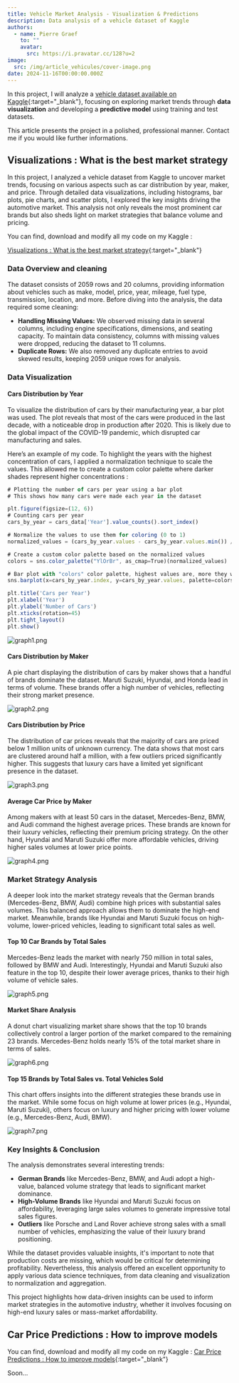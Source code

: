 ```yaml
---
title: Vehicle Market Analysis - Visualization & Predictions
description: Data analysis of a vehicle dataset of Kaggle
authors:
  - name: Pierre Graef
    to: ""
    avatar:
      src: https://i.pravatar.cc/128?u=2
image:
  src: /img/article_vehicules/cover-image.png
date: 2024-11-16T00:00:00.000Z
---
```


In this project, I will analyze a [vehicle dataset available on Kaggle](https://www.kaggle.com/datasets/nehalbirla/vehicle-dataset-from-cardekho){:target="_blank"}, focusing on exploring market trends through **data visualization** and developing a **predictive model** using training and test datasets.

This article presents the project in a polished, professional manner. Contact me if you would like further informations.

## Visualizations : What is the best market strategy

In this project, I analyzed a vehicle dataset from Kaggle to uncover market trends, focusing on various aspects such as car distribution by year, maker, and price. Through detailed data visualizations, including histograms, bar plots, pie charts, and scatter plots, I explored the key insights driving the automotive market. This analysis not only reveals the most prominent car brands but also sheds light on market strategies that balance volume and pricing.

You can find, download and modify all my code on my Kaggle :

[Visualizations : What is the best market strategy](https://www.kaggle.com/code/pierregraef/visualizations-what-is-the-best-market-strategy){:target="_blank"}

### **Data Overview and cleaning**

The dataset consists of 2059 rows and 20 columns, providing information about vehicles such as make, model, price, year, mileage, fuel type, transmission, location, and more. Before diving into the analysis, the data required some cleaning:

- **Handling Missing Values:** We observed missing data in several columns, including engine specifications, dimensions, and seating capacity. To maintain data consistency, columns with missing values were dropped, reducing the dataset to 11 columns.
- **Duplicate Rows:** We also removed any duplicate entries to avoid skewed results, keeping 2059 unique rows for analysis.

### **Data Visualization**

#### **Cars Distribution by Year**

To visualize the distribution of cars by their manufacturing year, a bar plot was used. The plot reveals that most of the cars were produced in the last decade, with a noticeable drop in production after 2020. This is likely due to the global impact of the COVID-19 pandemic, which disrupted car manufacturing and sales.

Here’s an example of my code. To highlight the years with the highest concentration of cars, I applied a normalization technique to scale the values. This allowed me to create a custom color palette where darker shades represent higher concentrations :

```js
# Plotting the number of cars per year using a bar plot
# This shows how many cars were made each year in the dataset

plt.figure(figsize=(12, 6))
# Counting cars per year
cars_by_year = cars_data['Year'].value_counts().sort_index()

# Normalize the values to use them for coloring (0 to 1)
normalized_values = (cars_by_year.values - cars_by_year.values.min()) / (cars_by_year.values.max() - cars_by_year.values.min())

# Create a custom color palette based on the normalized values
colors = sns.color_palette("YlOrBr", as_cmap=True)(normalized_values)

# Bar plot with "colors" color palette, highest values are, more they will be dark
sns.barplot(x=cars_by_year.index, y=cars_by_year.values, palette=colors)

plt.title('Cars per Year')
plt.xlabel('Year')
plt.ylabel('Number of Cars')
plt.xticks(rotation=45)
plt.tight_layout()
plt.show()
```

![graph1.png](https://www.pierregraef.com/img/article_vehicules/graph1.png)

#### **Cars Distribution by Maker**

A pie chart displaying the distribution of cars by maker shows that a handful of brands dominate the dataset. Maruti Suzuki, Hyundai, and Honda lead in terms of volume. These brands offer a high number of vehicles, reflecting their strong market presence.

![graph2.png](https://www.pierregraef.com/img/article_vehicules/graph2.png)

#### **Cars Distribution by Price**

The distribution of car prices reveals that the majority of cars are priced below 1 million units of unknown currency. The data shows that most cars are clustered around half a million, with a few outliers priced significantly higher. This suggests that luxury cars have a limited yet significant presence in the dataset.

![graph3.png](https://www.pierregraef.com/img/article_vehicules/graph3.png)

#### **Average Car Price by Maker**

Among makers with at least 50 cars in the dataset, Mercedes-Benz, BMW, and Audi command the highest average prices. These brands are known for their luxury vehicles, reflecting their premium pricing strategy. On the other hand, Hyundai and Maruti Suzuki offer more affordable vehicles, driving higher sales volumes at lower price points.

![graph4.png](https://www.pierregraef.com/img/article_vehicules/graph4.png)

### **Market Strategy Analysis**

A deeper look into the market strategy reveals that the German brands (Mercedes-Benz, BMW, Audi) combine high prices with substantial sales volumes. This balanced approach allows them to dominate the high-end market. Meanwhile, brands like Hyundai and Maruti Suzuki focus on high-volume, lower-priced vehicles, leading to significant total sales as well.

#### **Top 10 Car Brands by Total Sales**

Mercedes-Benz leads the market with nearly 750 million in total sales, followed by BMW and Audi. Interestingly, Hyundai and Maruti Suzuki also feature in the top 10, despite their lower average prices, thanks to their high volume of vehicle sales.

![graph5.png](https://www.pierregraef.com/img/article_vehicules/graph5.png)

#### **Market Share Analysis**

A donut chart visualizing market share shows that the top 10 brands collectively control a larger portion of the market compared to the remaining 23 brands. Mercedes-Benz holds nearly 15% of the total market share in terms of sales.

![graph6.png](https://www.pierregraef.com/img/article_vehicules/graph6.png)

#### **Top 15 Brands by Total Sales vs. Total Vehicles Sold**

This chart offers insights into the different strategies these brands use in the market. While some focus on high volume at lower prices (e.g., Hyundai, Maruti Suzuki), others focus on luxury and higher pricing with lower volume (e.g., Mercedes-Benz, Audi, BMW).

![graph7.png](https://www.pierregraef.com/img/article_vehicules/graph7.png)

### **Key Insights & Conclusion**

The analysis demonstrates several interesting trends:

- **German Brands** like Mercedes-Benz, BMW, and Audi adopt a high-value, balanced volume strategy that leads to significant market dominance.
- **High-Volume Brands** like Hyundai and Maruti Suzuki focus on affordability, leveraging large sales volumes to generate impressive total sales figures.
- **Outliers** like Porsche and Land Rover achieve strong sales with a small number of vehicles, emphasizing the value of their luxury brand positioning.

While the dataset provides valuable insights, it's important to note that production costs are missing, which would be critical for determining profitability. Nevertheless, this analysis offered an excellent opportunity to apply various data science techniques, from data cleaning and visualization to normalization and aggregation.

This project highlights how data-driven insights can be used to inform market strategies in the automotive industry, whether it involves focusing on high-end luxury sales or mass-market affordability.

## Car Price Predictions : How to improve models

You can find, download and modify all my code on my Kaggle : [Car Price Predictions : How to improve models](https://www.kaggle.com/code/pierregraef/car-price-predictions-how-to-improve-models){:target="_blank"}

Soon...
